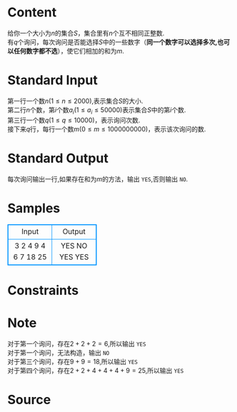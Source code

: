
# Content

给你一个大小为$n$的集合$S$，集合里有$n$个互不相同正整数.   
有$q$个询问，每次询问是否能选择$S$中的一些数字（**同一个数字可以选择多次,也可以任何数字都不选**），使它们相加的和为$m$.

# Standard Input

第一行一个数$n\left (1 \leq n \leq 2000  \right )$,表示集合$S$的大小.  
第二行$n$个数，第$i$个数$a_{i}\left (1 \leq a_{i} \leq 50000 \right )$表示集合$S$中的第$i$个数.                    
第三行一个数$q\left (1 \leq q \leq 10000  \right )$，表示询问次数.  
接下来$q$行，每行一个数$m\left (0 \leq m \leq 1000000000 \right )$，表示该次询问的数.

# Standard Output

每次询问输出一行,如果存在和为$m$的方法，输出 `YES`,否则输出 `NO`.

# Samples

<style>
        table,table tr th, table tr td { border:1px solid #0094ff; }
        table { width: 200px; min-height: 25px; line-height: 25px; text-align: center; border-collapse: collapse;}   
    </style>
<table>
	<tr>
		<td>Input</td>
		<td>Output</td>
	</tr>
<tr><td>3
2 4 9
4
6
7
18
25</td><td>YES
NO
YES
YES
</td></tr></table>


# Constraints



# Note

对于第一个询问，存在$2+2+2=6$,所以输出 `YES`  
对于第一个询问，无法构造，输出 `NO`    
对于第三个询问，存在$9+9=18$,所以输出 `YES`    
对于第四个询问，存在$2+2+4+4+4+9=25$,所以输出 `YES`

# Source


